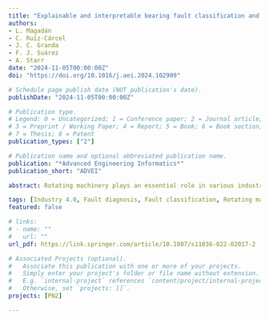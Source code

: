 ```yaml
---
title: "Explainable and interpretable bearing fault classification and diagnosis under limited data"
authors:
- L. Magadán
- C. Ruíz-Cárcel
- J. C. Granda
- F. J. Suárez
- A. Starr
date: "2024-11-05T00:00:00Z"
doi: "https://doi.org/10.1016/j.aei.2024.102909"

# Schedule page publish date (NOT publication's date).
publishDate: "2024-11-05T00:00:00Z"

# Publication type.
# Legend: 0 = Uncategorized; 1 = Conference paper; 2 = Journal article;
# 3 = Preprint / Working Paper; 4 = Report; 5 = Book; 6 = Book section;
# 7 = Thesis; 8 = Patent
publication_types: ["2"]

# Publication name and optional abbreviated publication name.
publication: "*Advanced Engineering Informatics*"
publication_short: "ADVEI"

abstract: Rotating machinery plays an essential role in various industrial processes such as manufacturing, power generation, and transportation. These machines, which include turbines, pumps, motors, compressors, and many others, are the heartbeats of numerous industries. The seamless operation of these machines is critical for the efficiency and productivity of these sectors. However, over time, these machines degrade and can suffer faults. One of the most critical components are bearings, which can suffer different types of faults. This paper presents a novel approach for bearing fault classification and diagnosis under limited data. A Monotonic Smoothed Stacked AutoEncoder (MS2AE) is used to infer a smoothed monotonic health index from raw bearing acceleration data. The MS2AE is trained using only healthy data, so this approach can also be used with recently comisioned equipment that has not failed yet. Then, using the evolution of the health index, a first faulty point is computed, so two stages are identified in the lifespan of the rotating machinery: healthy and faulty. Correlation matrices are computed to show the relationship of the health index with time-domain and frequency-domain features in order to provide explainability and validate the health index construction process. When the health index is classified as faulty, Dynamic Time Warping is applied between healthy samples and faulty samples to extract differences. The explainability provided in the health index construction process makes the system useful in certain industries where black-box AI models cannot be trusted due to strict regulations. The classification and diagnosis system achieves robustness in fault classification under different working conditions by utilizing multiple bearing fault datsets. Its ability to be trained using only healthy data and the interpretability offered, makes it suitable for recently installed rotating machinery in real industrial facilities, without requiring qualified staff.

tags: [Industry 4.0, Fault diagnosis, Fault classification, Rotating machinery, Dynamic time warping, Stacked autoencoder, Explainable AI]
featured: false

# links:
# - name: ""
#   url: ""
url_pdf: https://link.springer.com/article/10.1007/s11036-022-02017-2

# Associated Projects (optional).
#   Associate this publication with one or more of your projects.
#   Simply enter your project's folder or file name without extension.
#   E.g. `internal-project` references `content/project/internal-project/index.md`.
#   Otherwise, set `projects: []`.
projects: [PN2]

---
```

